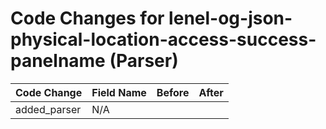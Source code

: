# Code Changes for lenel-og-json-physical-location-access-success-panelname (Parser)

| Code Change | Field Name | Before | After |
|-------------|------------|--------|-------|
| added_parser | N/A |  |  |